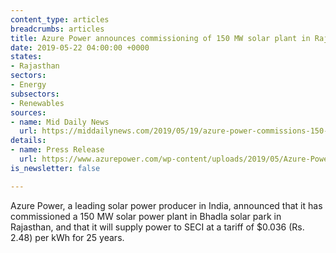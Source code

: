 ```yaml
---
content_type: articles
breadcrumbs: articles
title: Azure Power announces commissioning of 150 MW solar plant in Rajasthan
date: 2019-05-22 04:00:00 +0000
states:
- Rajasthan
sectors:
- Energy
subsectors:
- Renewables
sources:
- name: Mid Daily News
  url: https://middailynews.com/2019/05/19/azure-power-commissions-150-mw-seci-solar-power-project/
details:
- name: Press Release
  url: https://www.azurepower.com/wp-content/uploads/2019/05/Azure-Power-Commissions-150-MW-SECI-Solar-Power-Project_final.pdf
is_newsletter: false

---
```

Azure Power, a leading solar power producer in India, announced that it has commissioned a 150 MW solar power plant in Bhadla solar park in Rajasthan, and that it will supply power to SECI at a tariff of $0.036 (Rs. 2.48) per kWh for 25 years.
